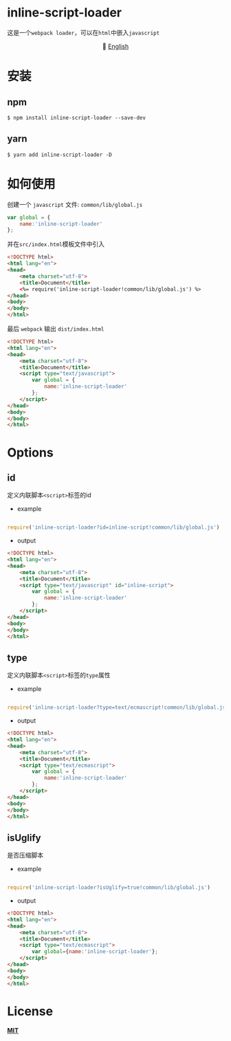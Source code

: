 # inline-script-loader

这是一个`webpack loader`，可以在`html`中嵌入`javascript`

<p align="center">
   📘 <a href="./README.md">English</a> 
</p>

# 安装

## npm

``` hash
$ npm install inline-script-loader --save-dev
```

## yarn

``` hash
$ yarn add inline-script-loader -D
```

# 如何使用

创建一个 `javascript` 文件: `common/lib/global.js`

``` javascript
var global = {
    name:'inline-script-loader'
};
```

并在`src/index.html`模板文件中引入

```html
<!DOCTYPE html>
<html lang="en">
<head>
    <meta charset="utf-8">
    <title>Document</title>
    <%= require('inline-script-loader!common/lib/global.js') %>
</head>
<body>
</body>
</html>

```

最后 `webpack` 输出 `dist/index.html`

```html
<!DOCTYPE html>
<html lang="en">
<head>
    <meta charset="utf-8">
    <title>Document</title>
    <script type="text/javascript">
        var global = {
            name:'inline-script-loader'
        };
    </script>
</head>
<body>
</body>
</html>

```

# Options

## id

定义内联脚本`<script>`标签的id

* example

```javascript

require('inline-script-loader?id=inline-script!common/lib/global.js')

```

* output

``` html
<!DOCTYPE html>
<html lang="en">
<head>
    <meta charset="utf-8">
    <title>Document</title>
    <script type="text/javascript" id="inline-script">
        var global = {
            name:'inline-script-loader'
        };
    </script>
</head>
<body>
</body>
</html>
```

## type

定义内联脚本`<script>`标签的`type`属性

* example

```javascript

require('inline-script-loader?type=text/ecmascript!common/lib/global.js')

```

* output

``` html
<!DOCTYPE html>
<html lang="en">
<head>
    <meta charset="utf-8">
    <title>Document</title>
    <script type="text/ecmascript">
        var global = {
            name:'inline-script-loader'
        };
    </script>
</head>
<body>
</body>
</html>
```

## isUglify

是否压缩脚本

* example

```javascript

require('inline-script-loader?isUglify=true!common/lib/global.js')

```

* output

``` html
<!DOCTYPE html>
<html lang="en">
<head>
    <meta charset="utf-8">
    <title>Document</title>
    <script type="text/ecmascript">
        var global={name:'inline-script-loader'};
    </script>
</head>
<body>
</body>
</html>
```

# License

#### [MIT](./LICENSE)
